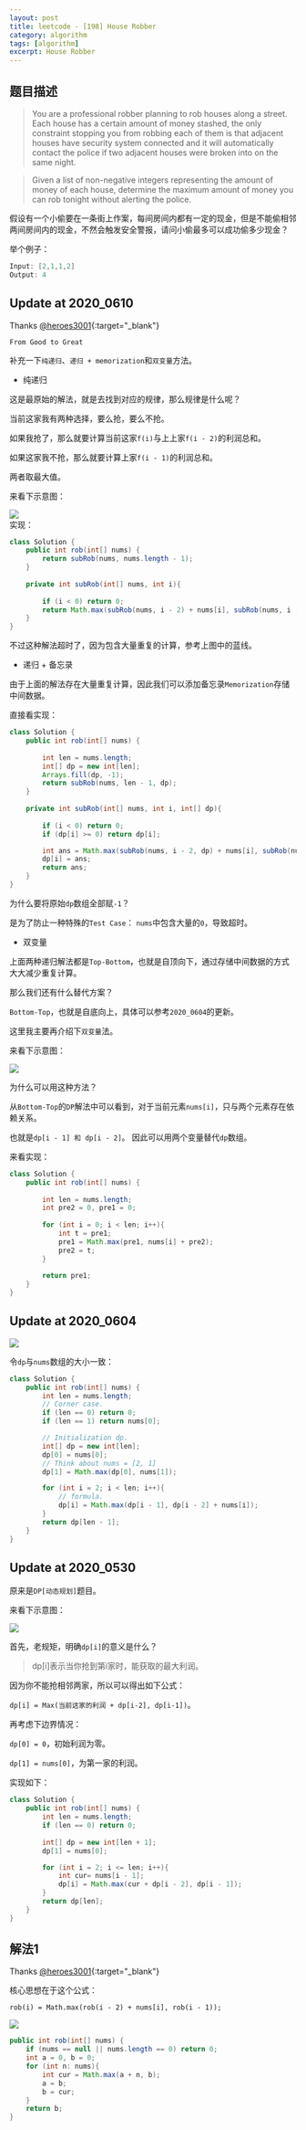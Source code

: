 ```yaml
---
layout: post
title: leetcode - [198] House Robber
category: algorithm
tags: [algorithm]
excerpt: House Robber
---
```


## 题目描述  

> You are a professional robber planning to rob houses along a street. Each house has a certain amount of money stashed, the only constraint stopping you from robbing each of them is that adjacent houses have security system connected and it will automatically contact the police if two adjacent houses were broken into on the same night.  

> Given a list of non-negative integers representing the amount of money of each house, determine the maximum amount of money you can rob tonight without alerting the police.  

假设有一个小偷要在一条街上作案，每间房间内都有一定的现金，但是不能偷相邻两间房间内的现金，不然会触发安全警报，请问小偷最多可以成功偷多少现金？  

举个例子：

``` java
Input: [2,1,1,2]
Output: 4
```

## Update at 2020_0610  

Thanks [@heroes3001](https://leetcode.com/problems/house-robber/discuss/156523/from-good-to-great-how-to-approach-most-of-dp-problems/574511){:target="_blank"}  

`From Good to Great`  

补充一下`纯递归`、`递归 + memorization`和`双变量`方法。  


- 纯递归  

这是最原始的解法，就是去找到对应的规律，那么规律是什么呢？  

当前这家我有两种选择，要么抢，要么不抢。  

如果我抢了，那么就要计算当前这家`f(i)`与上上家`f(i - 2)`的利润总和。   

如果这家我不抢，那么就要计算上家`f(i - 1)`的利润总和。  

两者取最大值。  

来看下示意图：  

![](https://yyc-images.oss-cn-beijing.aliyuncs.com/leetcode_198_recursion.png)  
实现：  

``` java
class Solution {
    public int rob(int[] nums) {
        return subRob(nums, nums.length - 1);
    }
    
    private int subRob(int[] nums, int i){
        
        if (i < 0) return 0;
        return Math.max(subRob(nums, i - 2) + nums[i], subRob(nums, i - 1));
    }
}
```

不过这种解法超时了，因为包含大量重复的计算，参考上图中的蓝线。  


- 递归 + 备忘录  

由于上面的解法存在大量重复计算，因此我们可以添加备忘录`Memorization`存储中间数据。  

直接看实现：  

``` java
class Solution {
    public int rob(int[] nums) {
        
        int len = nums.length;
        int[] dp = new int[len];
        Arrays.fill(dp, -1);
        return subRob(nums, len - 1, dp);
    }
    
    private int subRob(int[] nums, int i, int[] dp){
        
        if (i < 0) return 0;
        if (dp[i] >= 0) return dp[i];

        int ans = Math.max(subRob(nums, i - 2, dp) + nums[i], subRob(nums, i - 1, dp));
        dp[i] = ans;
        return ans;
    }
}
```

为什么要将原始`dp`数组全部赋`-1`？  

是为了防止一种特殊的`Test Case`： `nums`中包含大量的`0`，导致超时。  


- 双变量  

上面两种递归解法都是`Top-Bottom`，也就是自顶向下，通过存储中间数据的方式大大减少重复计算。  

那么我们还有什么替代方案？  

`Bottom-Top`，也就是自底向上，具体可以参考`2020_0604`的更新。  

这里我主要再介绍下`双变量`法。  

来看下示意图：  

![](https://yyc-images.oss-cn-beijing.aliyuncs.com/leetcode_198_two_variable_2.png)  

为什么可以用这种方法？   

从`Bottom-Top`的`DP`解法中可以看到，对于当前元素`nums[i]`，只与两个元素存在依赖关系。  

也就是`dp[i - 1] 和 dp[i - 2]`。 因此可以用两个变量替代`dp`数组。  

来看实现：  

``` java
class Solution {
    public int rob(int[] nums) {
        
        int len = nums.length;
        int pre2 = 0, pre1 = 0;
        
        for (int i = 0; i < len; i++){
            int t = pre1;
            pre1 = Math.max(pre1, nums[i] + pre2);
            pre2 = t;
        }
        
        return pre1;
    }
}
```




## Update at 2020_0604  

![](https://yyc-images.oss-cn-beijing.aliyuncs.com/leetcode_198_using_dp_2020_0604.png)  


令`dp`与`nums`数组的大小一致：  

``` java
class Solution {
    public int rob(int[] nums) {
        int len = nums.length;
        // Corner case.
        if (len == 0) return 0;
        if (len == 1) return nums[0];

        // Initialization dp.
        int[] dp = new int[len];
        dp[0] = nums[0];
        // Think about nums = [2, 1]
        dp[1] = Math.max(dp[0], nums[1]);

        for (int i = 2; i < len; i++){
            // formula.
            dp[i] = Math.max(dp[i - 1], dp[i - 2] + nums[i]);
        }
        return dp[len - 1];
    }
}
```


## Update at 2020_0530  

原来是`DP[动态规划]`题目。  

来看下示意图：  

![](https://yyc-images.oss-cn-beijing.aliyuncs.com/leetcode_198_using_dp_2020_0530.png)  


首先，老规矩，明确`dp[i]`的意义是什么？  

> dp[i]表示当你抢到第i家时，能获取的最大利润。  

因为你不能抢相邻两家，所以可以得出如下公式：  

`dp[i] = Max(当前这家的利润 + dp[i-2], dp[i-1])`。  

再考虑下边界情况：  

`dp[0] = 0`，初始利润为零。  

`dp[1] = nums[0]`，为第一家的利润。  

实现如下：  


``` java
class Solution {
    public int rob(int[] nums) {
        int len = nums.length;
        if (len == 0) return 0;
        
        int[] dp = new int[len + 1];
        dp[1] = nums[0];

        for (int i = 2; i <= len; i++){
            int cur= nums[i - 1];
            dp[i] = Math.max(cur + dp[i - 2], dp[i - 1]);
        }
        return dp[len];
    }
}
```




## 解法1  

Thanks [@heroes3001](https://leetcode.com/problems/house-robber/discuss/156523/From-good-to-great.-How-to-approach-most-of-DP-problems.){:target="_blank"}  

核心思想在于这个公式： 

`rob(i) = Math.max(rob(i - 2) + nums[i], rob(i - 1));`

![](https://yyc-images.oss-cn-beijing.aliyuncs.com/leetcode_198.png)  


``` java
public int rob(int[] nums) {
    if (nums == null || nums.length == 0) return 0;
    int a = 0, b = 0;
    for (int n: nums){
        int cur = Math.max(a + n, b);
        a = b;
        b = cur;
    }
    return b;
}
```
